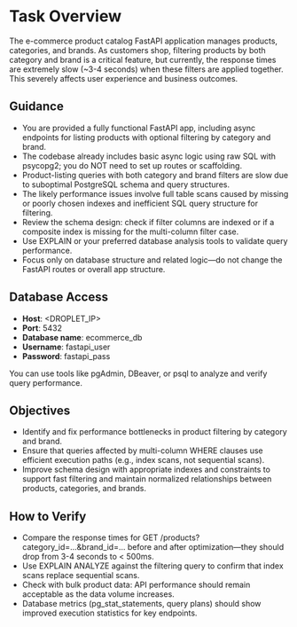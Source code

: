# Task Overview

The e-commerce product catalog FastAPI application manages products, categories, and brands. As customers shop, filtering products by both category and brand is a critical feature, but currently, the response times are extremely slow (~3-4 seconds) when these filters are applied together. This severely affects user experience and business outcomes.

## Guidance

- You are provided a fully functional FastAPI app, including async endpoints for listing products with optional filtering by category and brand.
- The codebase already includes basic async logic using raw SQL with psycopg2; you do NOT need to set up routes or scaffolding.
- Product-listing queries with both category and brand filters are slow due to suboptimal PostgreSQL schema and query structures.
- The likely performance issues involve full table scans caused by missing or poorly chosen indexes and inefficient SQL query structure for filtering.
- Review the schema design: check if filter columns are indexed or if a composite index is missing for the multi-column filter case.
- Use EXPLAIN or your preferred database analysis tools to validate query performance.
- Focus only on database structure and related logic—do not change the FastAPI routes or overall app structure.

## Database Access
- **Host**: <DROPLET_IP>
- **Port**: 5432
- **Database name**: ecommerce_db
- **Username**: fastapi_user
- **Password**: fastapi_pass

You can use tools like pgAdmin, DBeaver, or psql to analyze and verify query performance.

## Objectives
- Identify and fix performance bottlenecks in product filtering by category and brand.
- Ensure that queries affected by multi-column WHERE clauses use efficient execution paths (e.g., index scans, not sequential scans).
- Improve schema design with appropriate indexes and constraints to support fast filtering and maintain normalized relationships between products, categories, and brands.

## How to Verify
- Compare the response times for GET /products?category_id=...&brand_id=... before and after optimization—they should drop from 3-4 seconds to < 500ms.
- Use EXPLAIN ANALYZE against the filtering query to confirm that index scans replace sequential scans.
- Check with bulk product data: API performance should remain acceptable as the data volume increases.
- Database metrics (pg_stat_statements, query plans) should show improved execution statistics for key endpoints.